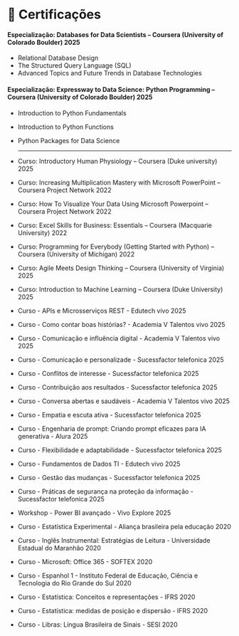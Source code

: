 # 📜 Certificações

#### Especialização: Databases for Data Scientists – Coursera (University of Colorado Boulder) 2025
- Relational Database Design
- The Structured Query Language (SQL)
- Advanced Topics and Future Trends in Database Technologies
  
#### Especialização: Expressway to Data Science: Python Programming – Coursera (University of Colorado Boulder) 2025
- Introduction to Python Fundamentals
- Introduction to Python Functions
- Python Packages for Data Science

  ---


- Curso: Introductory Human Physiology – Coursera (Duke university) 2025
- Curso: Increasing Multiplication Mastery with Microsoft PowerPoint – Coursera Project Network 2022
- Curso: How To Visualize Your Data Using Microsoft Powerpoint – Coursera Project Network 2022
- Curso: Excel Skills for Business: Essentials – Coursera (Macquarie University) 2022
- Curso: Programming for Everybody (Getting Started with Python) – Coursera (University of Michigan) 2022
- Curso: Agile Meets Design Thinking – Coursera (University of Virginia) 2025
- Curso: Introduction to Machine Learning – Coursera (Duke University) 2025
- Curso - APIs e Microsserviços REST - Edutech vivo 2025
- Curso - Como contar boas histórias? - Academia V Talentos vivo 2025
- Curso - Comunicação e influência digital - Academia V Talentos vivo 2025
- Curso - Comunicação e personalizade - Sucessfactor telefonica 2025
- Curso - Conflitos de interesse - Sucessfactor telefonica 2025
- Curso - Contribuição aos resultados - Sucessfactor telefonica 2025
- Curso - Conversa abertas e saudáveis - Academia V Talentos vivo 2025
- Curso - Empatia e escuta ativa - Sucessfactor telefonica 2025
- Curso - Engenharia de prompt: Criando prompt eficazes para IA generativa - Alura 2025
- Curso - Flexibilidade e adaptabilidade - Sucessfactor telefonica 2025
- Curso - Fundamentos de Dados TI - Edutech vivo 2025
- Curso - Gestão das mudanças - Sucessfactor telefonica 2025
- Curso - Práticas de segurança na proteção da informação - Sucessfactor telefonica 2025
- Workshop - Power BI avançado - Vivo Explore 2025
- Curso - Estatística Experimental - Aliança brasileira pela educação 2020
- Curso - Inglês Instrumental: Estratégias de Leitura - Universidade Estadual do Maranhão 2020
- Curso - Microsoft: Office 365 - SOFTEX 2020
- Curso - Espanhol 1 - Instituto Federal de Educação, Ciência e Tecnologia do Rio Grande do Sul 2020
- Curso - Estatística: Conceitos e representações - IFRS 2020
- Curso - Estatística: medidas de posição e dispersão - IFRS 2020
- Curso - Libras: Língua Brasileira de Sinais - SESI 2020
